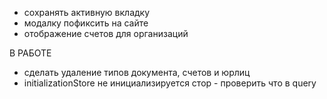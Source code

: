 - сохранять активную вкладку
- модалку пофиксить на сайте
- отображение счетов для организаций


В РАБОТЕ
- сделать удаление типов документа, счетов и юрлиц
- initializationStore не инициализируется стор - проверить что в query





